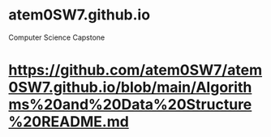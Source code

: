 # atem0SW7.github.io

Computer Science Capstone 

# https://github.com/atem0SW7/atem0SW7.github.io/blob/main/Algorithms%20and%20Data%20Structure%20README.md
